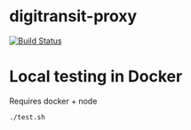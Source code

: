 # digitransit-proxy

[![Build Status](https://travis-ci.org/HSLdevcom/digitransit-proxy.svg?branch=master)](https://travis-ci.org/HSLdevcom/digitransit-proxy)

# Local testing in Docker
Requires docker + node

```bash
./test.sh
